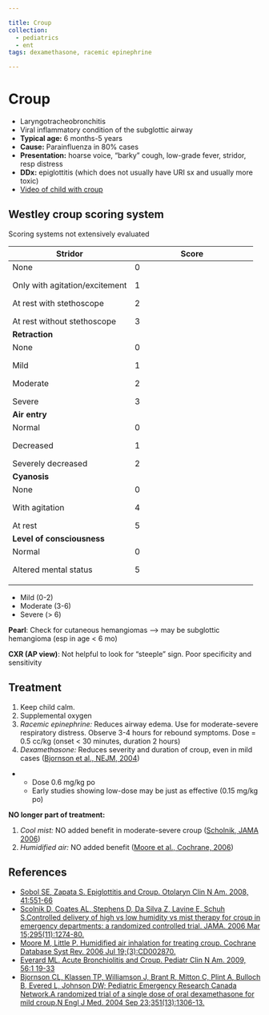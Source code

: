 ```yaml
---

title: Croup
collection:
  - pediatrics
  - ent
tags: dexamethasone, racemic epinephrine

---
```


# Croup

-   Laryngotracheobronchitis
-   Viral inflammatory condition of the subglottic airway
-   **Typical age:** 6 months-5 years
-   **Cause:** Parainfluenza in 80% cases
-   **Presentation:** hoarse voice, “barky” cough, low-grade fever, stridor, resp distress 
-   **DDx:** epiglottitis (which does not usually have URI sx and usually more toxic)
-   [Video of child with croup](http://academiclifeinem.blogspot.com/2010/08/paucis-verbis-card-croup.html)

## Westley croup scoring system

Scoring systems not extensively evaluated

<table>
<colgroup>
<col width="50%" />
<col width="50%" />
</colgroup>
<thead>
<tr class="header">
<th><strong>Stridor</strong></th>
<th>Score</th>
</tr>
</thead>
<tbody>
<tr class="odd">
<td>None
<p>Only with agitation/excitement</p>
<p>At rest with stethoscope</p>
At rest without stethoscope</td>
<td>0
<p>1</p>
<p>2</p>
3</td>
</tr>
<tr class="even">
<td><strong>Retraction</strong></td>
<td> </td>
</tr>
<tr class="odd">
<td>None
<p>Mild</p>
<p>Moderate</p>
Severe</td>
<td>0
<p>1</p>
<p>2</p>
3</td>
</tr>
<tr class="even">
<td><strong>Air entry</strong></td>
<td> </td>
</tr>
<tr class="odd">
<td>Normal
<p>Decreased</p>
Severely decreased</td>
<td>0
<p>1</p>
2</td>
</tr>
<tr class="even">
<td><strong>Cyanosis</strong></td>
<td> </td>
</tr>
<tr class="odd">
<td>None
<p>With agitation</p>
At rest</td>
<td>0
<p>4</p>
5</td>
</tr>
<tr class="even">
<td><strong>Level of consciousness</strong></td>
<td> </td>
</tr>
<tr class="odd">
<td>Normal
<p>Altered mental status</p></td>
<td>0
<p>5</p></td>
</tr>
</tbody>
</table>

-   Mild (0-2)
-   Moderate (3-6)
-   Severe (&gt; 6)

**Pearl**: Check for cutaneous hemangiomas --&gt; may be subglottic hemangioma (esp in age &lt; 6 mo)

**CXR (AP view)**: Not helpful to look for “steeple” sign. Poor specificity and sensitivity

## Treatment 

1.  Keep child calm.
2.  Supplemental oxygen
3.  <span class="drug">*Racemic epinephrine:*</span> Reduces airway edema. Use for moderate-severe respiratory distress. Observe 3-4 hours for rebound symptoms. Dose = 0.5 cc/kg (onset &lt; 30 minutes, duration 2 hours)
4.  <span class="drug">*Dexamethasone:*</span> Reduces severity and duration of croup, even in mild cases ([Bjornson et al., NEJM, 2004](https://www.ncbi.nlm.nih.gov/pubmed/?term=15385657))

-   -   Dose 0.6 mg/kg po
    -   Early studies showing low-dose may be just as effective (0.15 mg/kg po)

**NO longer part of treatment:**

1.  *Cool mist:* NO added benefit in moderate-severe croup ([Scholnik, JAMA 2006](https://www.ncbi.nlm.nih.gov/pubmed/?term=16537737))
2.  *Humidified air:* NO added benefit ([Moore et al., Cochrane, 2006](https://www.ncbi.nlm.nih.gov/pubmed/?term=16855994))

## References

-   [Sobol SE, Zapata S. Epiglottitis and Croup. Otolaryn Clin N Am. 2008, 41:551-66](https://www.ncbi.nlm.nih.gov/pubmed/?term=18435998)
-   [Scolnik D, Coates AL, Stephens D, Da Silva Z, Lavine E, Schuh S.Controlled delivery of high vs low humidity vs mist therapy for croup in emergency departments: a randomized controlled trial. JAMA. 2006 Mar 15;295(11):1274-80.](https://www.ncbi.nlm.nih.gov/pubmed/?term=16537737)
-   [Moore M, Little P. Humidified air inhalation for treating croup. Cochrane Database Syst Rev. 2006 Jul 19;(3):CD002870.](https://www.ncbi.nlm.nih.gov/pubmed/?term=16855994)
-   [Everard ML. Acute Bronchiolitis and Croup. Pediatr Clin N Am. 2009, 56:1 19-33](https://www.ncbi.nlm.nih.gov/pubmed/?term=19135584)
-   [Bjornson CL, Klassen TP, Williamson J, Brant R, Mitton C, Plint A, Bulloch B, Evered L, Johnson DW; Pediatric Emergency Research Canada Network.A randomized trial of a single dose of oral dexamethasone for mild croup.N Engl J Med. 2004 Sep 23;351(13):1306-13.](https://www.ncbi.nlm.nih.gov/pubmed/?term=15385657)
